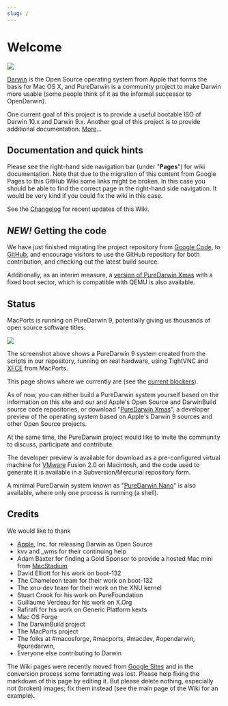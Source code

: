 ```yaml
---
slug: /
---
```


Welcome
=======

![](https://raw.github.com/wiki/PureDarwin/PureDarwin/images/PD-Opennow.jpg)

[Darwin](http://en.wikipedia.org/wiki/Darwin_%28operating_system%29) is the Open Source operating system from Apple that forms the basis for Mac OS X, and PureDarwin is a community project to make Darwin more usable (some people think of it as the informal successor to OpenDarwin).

One current goal of this project is to provide a useful bootable ISO of Darwin 10.x and Darwin 9.x.
Another goal of this project is to provide additional documentation. [More](1.-About)...

Documentation and quick hints
-----------------------------
Please see the right-hand side navigation bar (under "**Pages**") for wiki documentation. Note that due to the migration of this content from Google Pages to this GitHub Wiki some links might be broken. In this case you should be able to find the correct page in the right-hand side navigation. It would be very kind if you could fix the wiki in this case.

See the [Changelog](_history) for recent updates of this Wiki.

*NEW!* Getting the code
-------------------------
We have just finished migrating the project repository from [Google Code](https://code.google.com/p/puredarwin), to [GitHub](https://github.com/PureDarwin/PureDarwin), and encourage visitors to use the GitHub repository for both contribution, and checking out the latest build source. 

Additionally, as an interim measure, a [version of PureDarwin Xmas](https://github.com/PureDarwin/LegacyDownloads/releases/download/PDXMASNBE01/NewBootEnvironment-XMas-1.7z) with a fixed boot sector, which is compatible with QEMU is also available. 

Status
------

MacPorts is running on PureDarwin 9, potentially giving us thousands of open source software titles.

![](https://raw.github.com/wiki/PureDarwin/PureDarwin/images/macports_on_pd.jpg)

The screenshot above shows a PureDarwin 9 system created from the scripts in our repository, running on real hardware, using TightVNC and [XFCE](Xfce) from MacPorts.

This page shows where we currently are (see the [current blockers](2.-Current-Blockers)).

As of now, you can either build a PureDarwin system yourself based on the information on this site and our and Apple's Open Source and DarwinBuild source code repositories, or download "[PureDarwin Xmas](Xmas)", a developer preview of the operating system based on Apple's Darwin 9 sources and other Open Source projects.

At the same time, the PureDarwin project would like to invite the community to discuss, participate and contribute.

The developer preview is available for download as a pre-configured virtual machine for [VMware](VMware) Fusion 2.0 on Macintosh, and the code used to generate it is available in a Subversion/Mercurial repository form.

A minimal PureDarwin system known as "[PureDarwin Nano](PureDarwin-Nano)" is also available, where only one process is running (a shell).

Credits
-------

We would like to thank
-   [Apple](https://github.com/apple), Inc. for releasing Darwin as Open Source 
-   kvv and _wms for their continuing help
-   Adam Baxter for finding a Gold Sponsor to provide a hosted Mac mini from [MacStadium](http://www.macstadium.com)
-   David Elliott for his work on boot-132
-   The Chameleon team for their work on boot-132
-   The xnu-dev team for their work on the XNU kernel
-   Stuart Crook for his work on PureFoundation
-   Guillaume Verdeau for his work on X.Org
-   Rafirafi for his work on Generic Platform kexts
-   Mac OS Forge 
-   The DarwinBuild project 
-   The MacPorts project
-   The folks at #macosforge, #macports, #macdev, #opendarwin, #puredarwin, 
-   Everyone else contributing to Darwin 

The Wiki pages were recently moved from [Google Sites](https://sites.google.com/a/puredarwin.org/puredarwin/) and in the conversion process some formatting was lost. Please help fixing the markdown of this page by editing it. But please delete nothing, especially not (broken) images; fix them instead (see the main page of the Wiki for an example). 